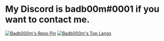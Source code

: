 # My Discord is badb00m#0001 if you want to contact me.

[![Badb000m's Repo Pin](https://github-readme-stats.vercel.app/api/pin/?username=badb000m&repo=NukerBot&theme=aura_dark)](https://github.com/badb000m/NukerBot) [![Badb000m's Top Langs](https://github-readme-stats.vercel.app/api/top-langs/?username=badb000m&layout=compact&text_color=fff&bg_color=000&title_color=fff&card_width=500)](https://github.com/anuraghazra/github-readme-stats)

